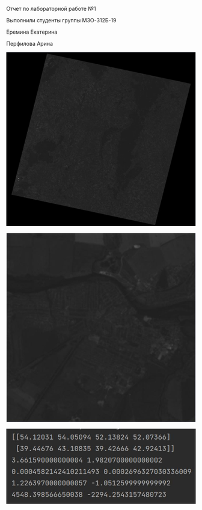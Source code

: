 Отчет по лабораторной работе №1 

Выполнили студенты группы М3О-312Б-19

Еремина Екатерина

Перфилова Арина



![Рис1](https://github.com/eremkate/screenshots/blob/main/Снимок1.JPG)

![Рис2](https://github.com/eremkate/screenshots/blob/main/Снимоквырезан.JPG)

![Рис3](https://github.com/eremkate/screenshots/blob/main/Снимок2.JPG)
